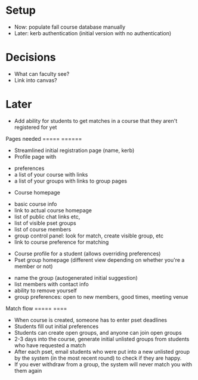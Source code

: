 Setup
=====

* Now: populate fall course database manually
* Later: kerb authentication (initial version with no authentication)

Decisions
=========

* What can faculty see?
* Link into canvas?

Later
=====

* Add ability for students to get matches in a course that they aren't registered for yet

Pages needed
===== ======

* Streamlined initial registration page (name, kerb)
* Profile page with
 - preferences
 - a list of your course with links
 - a list of your groups with links to group pages
* Course homepage
 - basic course info
 - link to actual course homepage
 - list of public chat links etc,
 - list of visible pset groups
 - list of course members
 - group control panel: look for match, create visible group, etc
 - link to course preference for matching
* Course profile for a student (allows overriding preferences)
* Pset group homepage (different view depending on whether you're a member or not)
 - name the group (autogenerated initial suggestion)
 - list members with contact info
 - ability to remove yourself
 - group preferences: open to new members, good times, meeting venue

Match flow
===== ====

* When course is created, someone has to enter pset deadlines
* Students fill out initial preferences
* Students can create open groups, and anyone can join open groups
* 2-3 days into the course, generate initial unlisted groups from students who have requested a match
* After each pset, email students who were put into a new unlisted group by the system (in the most recent round) to check if they are happy.
* If you ever withdraw from a group, the system will never match you with them again